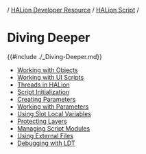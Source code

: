 / [HALion Developer Resource](../../HALion-Developer-Resource.md) / [HALion Script](./HALion-Script.md) /

# Diving Deeper

{{#include ./_Diving-Deeper.md}}

* [Working with Objects](./Working-with-Objects.md)
* [Working with UI Scripts](./Working-with-UI-Scripts.md)
* [Threads in HALion](./Threads-in-HALion.md)
* [Script Initialization](./Script-Initialization.md)
* [Creating Parameters](./Creating-Parameters.md)
* [Working with Parameters](./Working-with-Parameters.md)
* [Using Slot Local Variables](./Using-Slot-Local-Variables.md)
* [Protecting Layers](./Protecting-Layers.md)
* [Managing Script Modules](./Managing-Script-Modules.md)
* [Using External Files](./Using-External-Files.md)
* [Debugging with LDT](./Debugging-with-LDT.md)